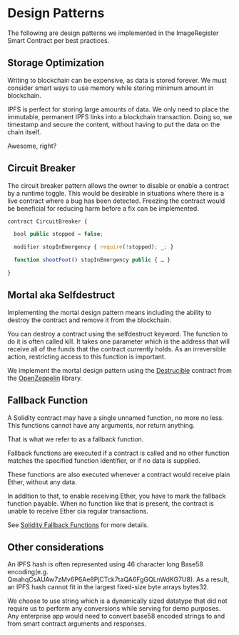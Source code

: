 # Design Patterns

The following are design patterns we implemented in the ImageRegister Smart Contract per best practices.

## Storage Optimization

Writing to blockchain can be expensive, as data is stored forever. We must consider smart ways to use memory while storing minimum amount in blockchain.

IPFS is perfect for storing large amounts of data. We only need to place the immutable, permanent IPFS links into a blockchain transaction. Doing so, we timestamp and secure the content, without having to put the data on the chain itself. 

Awesome, right?

## Circuit Breaker

The circuit breaker pattern allows the owner to disable or enable a contract by a runtime toggle. This would be desirable in situations where there is a live contract where a bug has been detected. Freezing the contract would be beneficial for reducing harm before a fix can be implemented.

```javascript
contract CircuitBreaker {

  bool public stopped = false;

  modifier stopInEmergency { require(!stopped); _; }

  function shootFoot() stopInEmergency public { … }

}
```

## Mortal aka Selfdestruct

Implementing the mortal design pattern means including the ability to destroy the contract and remove it from the blockchain.

You can destroy a contract using the selfdestruct keyword. The function to do it is often called kill. It takes one parameter which is the address that will receive all of the funds that the contract currently holds. As an irreversible action, restricting access to this function is important.

We implement the mortal design pattern using the [Destrucible](https://openzeppelin.org/api/docs/lifecycle_Destructible.html) contract from the [OpenZeppelin](https://openzeppelin.org/) library.

## Fallback Function

A Solidity contract may have a single unnamed function, no more no less. This functions cannot have any arguments, nor return anything.

That is what we refer to as a fallback function.

Fallback functions are executed if a contract is called and no other function matches the specified function identifier, or if no data is supplied.

These functions are also executed whenever a contract would receive plain Ether, without any data.

In addition to that, to enable receiving Ether, you have to mark the fallback function payable. When no function like that is present, the contract is unable to receive Ether cia regular transactions.

See [Solidity Fallback Functions](https://www.bitdegree.org/learn/solidity-fallback-functions/) for more details.

## Other considerations
An IPFS hash is often represented using 46 character long Base58 encoding(e.g. QmahqCsAUAw7zMv6P6Ae8PjCTck7taQA6FgGQLnWdKG7U8). As a result, an IPFS hash cannot fit in the largest fixed-size byte arrays bytes32.

We choose to use string which is a dynamically sized datatype that did not require us to perform any conversions while serving for demo purposes. Any enterprise app would need to convert base58 encoded strings to and from smart contract arguments and responses.
